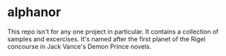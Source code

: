 alphanor
========

This repo isn't for any one project in particular. It contains a collection of samples and excercises. It's named after the first planet of the Rigel concourse in Jack Vance's Demon Prince novels. 
